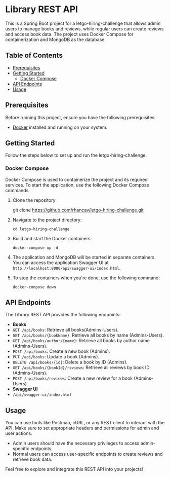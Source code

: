 # Library REST API

This is a Spring Boot project for a letgo-hiring-challenge that allows admin users to manage books
and reviews, while regular users can create reviews and access book data. The project uses Docker
Compose for containerization and MongoDB as the database.

## Table of Contents

- [Prerequisites](#prerequisites)
- [Getting Started](#getting-started)
    - [Docker Compose](#docker-compose)
- [API Endpoints](#api-endpoints)
- [Usage](#usage)

## Prerequisites

Before running this project, ensure you have the following prerequisites:

- [Docker](https://www.docker.com/get-started) installed and running on your system.

## Getting Started

Follow the steps below to set up and run the letgo-hiring-challenge.

### Docker Compose

Docker Compose is used to containerize the project and its required services. To start the
application, use the following Docker Compose commands:

1. Clone the repository:

   git clone https://github.com/rhancav/letgo-hiring-challenge.git

2. Navigate to the project directory:

   ```cd letgo-hiring-challenge```

3. Build and start the Docker containers:

   ```docker-compose up -d```
4. The application and MongoDB will be started in separate containers. You can access the
   application Swagger UI at `http://localhost:8080/api/swagger-ui/index.html`.

5. To stop the containers when you're done, use the following command:

   ```docker-compose down```

## API Endpoints

The Library REST API provides the following endpoints:

- **Books**
- `GET /api/books`: Retrieve all books(Admins-Users).
- `GET /api/books/{bookName}`: Retrieve all books by name (Admins-Users).
- `GET /api/books/author/{name}`: Retrieve all books by author name (Admins-Users).
- `POST /api/books`: Create a new book (Admins).
- `PUT /api/books`: Update a book (Admins).
- `DELETE /api/books/{id}`: Delete a book by ID (Admins).
- `GET /api/books/{bookId}/reviews`: Retrieve all reviews by book ID (Admins-Users).
- `POST /api/books/reviews`: Create a new review for a book (Admins-Users).
- **Swagger UI**
- `/api/swagger-ui/index.html`

## Usage

You can use tools like Postman, cURL, or any REST client to interact with the API. Make sure to set
appropriate headers and permissions for admin and user actions.

- Admin users should have the necessary privileges to access admin-specific endpoints.
- Normal users can access user-specific endpoints to create reviews and retrieve book data.

Feel free to explore and integrate this REST API into your projects!
